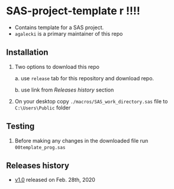 # SAS-project-template r !!!!

* Contains template for a SAS project.
* `agalecki` is a primary maintainer of this repo

## Installation

1. Two options to download this repo

   a. use `release` tab for this repository and download repo.

   b. use link from _Releases history_ section

2. On your desktop copy `./macros/SAS_work_directory.sas` file to `C:\Users\Public` folder 

## Testing

1. Before making any changes in the downloaded file run `00template_prog.sas`



## Releases history

* [v1.0](https://github.com/UM-COG-HSR/SAS-project-template/archive/v1.0.zip) released on Feb. 28th, 2020

  
   

